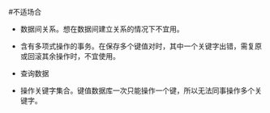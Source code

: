 #不适场合

* 数据间关系。想在数据间建立关系的情况下不宜用。

* 含有多项式操作的事务。在保存多个键值对时，其中一个关键字出错，需复原或回滚其余操作时，不宜使用。

* 查询数据

* 操作关键字集合。键值数据库一次只能操作一个键，所以无法同事操作多个关键字。
